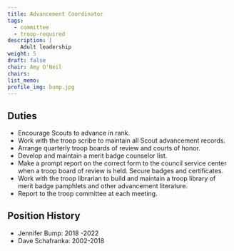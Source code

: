 ```yaml
---
title: Advancement Coordinator
tags:
  - committee
  - troop-required
description: |
    Adult leadership
weight: 5
draft: false
chair: Amy O'Neil
chairs:
list_memo:
profile_img: bump.jpg
---
```


## Duties

- Encourage Scouts to advance in rank.
- Work with the troop scribe to maintain all Scout advancement records.
- Arrange quarterly troop boards of review and courts of honor.
- Develop and maintain a merit badge counselor list.
- Make a prompt report on the correct form to the council service center when a
troop board of review is held. Secure badges and certificates.
- Work with the troop librarian to build and maintain a troop library of merit badge
pamphlets and other advancement literature.
- Report to the troop committee at each meeting.

## Position History

- Jennifer Bump: 2018 -2022
- Dave Schafranka: 2002-2018
